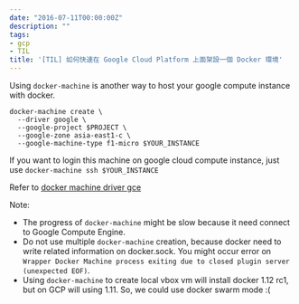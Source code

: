 ```yaml
---
date: "2016-07-11T00:00:00Z"
description: ""
tags:
- gcp
- TIL
title: '[TIL] 如何快速在 Google Cloud Platform 上面架設一個 Docker 環境'
---
```


Using `docker-machine` is another way to host your google compute instance with docker.

```
docker-machine create \
  --driver google \
  --google-project $PROJECT \
  --google-zone asia-east1-c \
  --google-machine-type f1-micro $YOUR_INSTANCE
```

If you want to login this machine on google cloud compute instance, just use `docker-machine ssh $YOUR_INSTANCE`

Refer to [docker machine driver gce](https://docs.docker.com/machine/drivers/gce/)

Note: 

-  The progress of `docker-machine` might be slow because it need connect to Google Compute Engine.
-  Do not use multiple `docker-machine` creation, because docker need to write related information on docker.sock. You might occur error on `Wrapper Docker Machine process exiting due to closed plugin server (unexpected EOF)`.
- Using `docker-machine` to create local vbox vm will install docker 1.12 rc1, but on GCP will using 1.11. So, we could use docker swarm mode :(  


